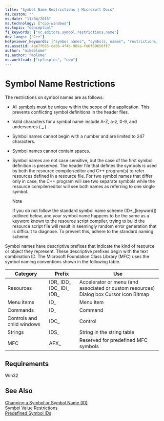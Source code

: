 ```yaml
---
title: "Symbol Name Restrictions | Microsoft Docs"
ms.custom: ""
ms.date: "11/04/2016"
ms.technology: ["cpp-windows"]
ms.topic: "conceptual"
f1_keywords: ["vc.editors.symbol.restrictions.name"]
dev_langs: ["C++"]
helpviewer_keywords: ["symbol names", "symbols, names", "restrictions, symbol names"]
ms.assetid: 4ae7f695-ca86-4f4b-989a-fe6f89650ff7
author: "mikeblome"
ms.author: "mblome"
ms.workload: ["cplusplus", "uwp"]
---
```

# Symbol Name Restrictions
The restrictions on symbol names are as follows:  
  
-   All [symbols](../windows/symbols-resource-identifiers.md) must be unique within the scope of the application. This prevents conflicting symbol definitions in the header files.  
  
-   Valid characters for a symbol name include A-Z, a-z, 0-9, and underscores ( _ ).  
  
-   Symbol names cannot begin with a number and are limited to 247 characters.  
  
-   Symbol names cannot contain spaces.  
  
-   Symbol names are not case sensitive, but the case of the first symbol definition is preserved. The header file that defines the symbols is used by both the resource compiler/editor and C++ program(s) to refer resources defined in a resource file. For two symbol names that differ only in case, the C++ program will see two separate symbols while the resource compiler/editor will see both names as referring to one single symbol.  
  
    > [!NOTE]
    >  If you do not follow the standard symbol name scheme (ID*_[keyword]) outlined below, and your symbol name happens to be the same as a keyword known to the resource script compiler, trying to build the resource script file will result in seemingly random error generation that is difficult to diagnose. To prevent this, adhere to the standard naming scheme.  
  
 Symbol names have descriptive prefixes that indicate the kind of resource or object they represent. These descriptive prefixes begin with the text combination ID. The Microsoft Foundation Class Library (MFC) uses the symbol naming conventions shown in the following table.  
  
|Category|Prefix|Use|  
|--------------|------------|---------|  
|Resources|IDR_ IDD_ IDC_ IDI_ IDB_|Accelerator or menu (and associated or custom resources) Dialog box Cursor Icon Bitmap|  
|Menu items|ID_|Menu item|  
|Commands|ID_|Command|  
|Controls and child windows|IDC_|Control|  
|Strings|IDS_|String in the string table|  
|MFC|AFX_|Reserved for predefined MFC symbols|  
  

  
## Requirements  
 Win32  
  
## See Also  
 [Changing a Symbol or Symbol Name (ID)](../windows/changing-a-symbol-or-symbol-name-id.md)   
 [Symbol Value Restrictions](../windows/symbol-value-restrictions.md)   
 [Predefined Symbol IDs](../windows/predefined-symbol-ids.md)